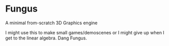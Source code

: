 # Fungus
A minimal from-scratch 3D Graphics engine

I might use this to make small games/demoscenes or I might give up when I get to the linear algebra. Dang Fungus.
